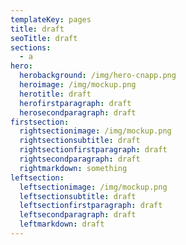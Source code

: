 ```yaml
---
templateKey: pages
title: draft
seoTitle: draft
sections:
  - a
hero:
  herobackground: /img/hero-cnapp.png
  heroimage: /img/mockup.png
  herotitle: draft
  herofirstparagraph: draft
  herosecondparagraph: draft
firstsection:
  rightsectionimage: /img/mockup.png
  rightsectionsubtitle: draft
  rightsectionfirstparagraph: draft
  rightsecondparagraph: draft
  rightmarkdown: something
leftsection:
  leftsectionimage: /img/mockup.png
  leftsectionsubtitle: draft
  leftsectionfirstparagraph: draft
  leftsecondparagraph: draft
  leftmarkdown: draft
---
```

